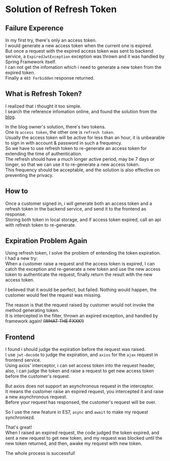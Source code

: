 # Solution of Refresh Token

## Failure Experence
In my first try, there's only an access token.  
I would generate a new access token when the current one is expired.  
But once a request with the expired access token was sent to backend service, a `ExpiredJwtException` exception was thrown and it was handled by Spring Framework itself.  
I can not get the infomation which i need to generate a new token from the expired token.  
Finally a `403 Forbidden` response returned.

## What is Refresh Token?
I realized that i thought it too simple.  
I search the reference infomation online, and found the solution from the [blog](https://blog.csdn.net/qq_24127857/article/details/80818742).

In the blog owner's solution, there's two tokens.  
One is `access token`, the other one is `refresh token`.  
Usually the access token will be active for less than an hour, it is unbearable to sign in with account & password in such a frequency.  
So we have to use refresh token to re-generate an access token for extending the time of authentication.  
The refresh should have a much longer active period, may be 7 days or longer, so that we can use it to re-generate a new access token.  
This frequency should be acceptable, and the solution is also effective on preventing the privacy.

## How to
Once a customer signed in, i will generate both an access token and a refresh token in the backend service, and send it to the frontend as response.  
Storing both token in local storage, and if access token expired, call an api with refresh token to re-generate.

## Expiration Problem Again
Using refresh token, I solve the problem of entending the token expiration.  
I had a new try:  
When a customer raise a request and the access token is expired, I can catch the exception and re-generate a new token and use the new access token to authenticate the request, finally return the result with the new access token.

I believed that it would be perfect, but failed.
Nothing would happen, the customer would feel the request was missing.  

The reason is that the request raised by customer would not invoke the method generating token.  
It is intercepted in the filter, thrown an expired exception, and handled by framework again! ~~(WHAT THE FXXK!)~~

## Frontend
I found i should judge the expiration before the request was raised.  
I use `jwt-decode` to judge the expiration, and `axios` for the `ajax` request in frontend service.  
Using axios' interceptor, i can set access token into the request header, also, i can judge the token and raise a request to get new access token before the customer's request.  

But axios does not support an asynchronous request in the interceptor.  
It means the customer raise an expired request, you intercepted it and raise a new asynchronous request.  
Before your request has responsed, the customer's request will be over.

So I use the new feature in ES7, `async` and `await` to make my request synchroniezd.

That's great!  
When I raised an expired request, the code judged the token expired, and sent a new request to get new token, and my request was blocked until the new token returned, and then, awake my request with new token.  

The whole process is successful!
